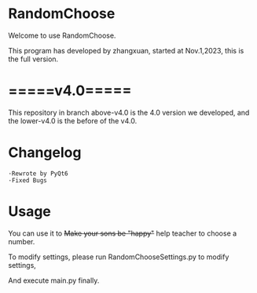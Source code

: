 # RandomChoose
Welcome to use RandomChoose.

This program has developed by zhangxuan, started at Nov.1,2023, this is the full version.

# =====v4.0=====

This repository in branch above-v4.0 is the 4.0 version we developed, and the lower-v4.0 is the before of the v4.0. 

# Changelog
    ·Rewrote by PyQt6
    ·Fixed Bugs
# Usage


You can use it to ~~Make your sons be "happy"~~ help teacher to choose a number.

To modify settings, please run RandomChooseSettings.py to modify settings,

And execute main.py finally.
